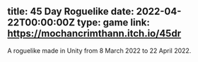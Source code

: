 title: 45 Day Roguelike
date: 2022-04-22T00:00:00Z
type: game
link: https://mochancrimthann.itch.io/45dr
-
A roguelike made in Unity from 8 March 2022 to 22 April 2022.

